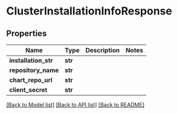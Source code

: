 # ClusterInstallationInfoResponse

## Properties
Name | Type | Description | Notes
------------ | ------------- | ------------- | -------------
**installation_str** | **str** |  | 
**repository_name** | **str** |  | 
**chart_repo_url** | **str** |  | 
**client_secret** | **str** |  | 

[[Back to Model list]](../README.md#documentation-for-models) [[Back to API list]](../README.md#documentation-for-api-endpoints) [[Back to README]](../README.md)

